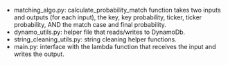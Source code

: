 - matching_algo.py: calculate_probability_match function takes two inputs and outputs (for each input), the key, key probability, ticker, ticker probability, AND the match case and final probability.
- dynamo_utils.py: helper file that reads/writes to DynamoDb.
- string_cleaning_utils.py: string cleaning helper functions.
- main.py: interface with the lambda function that receives the input and writes the output.
